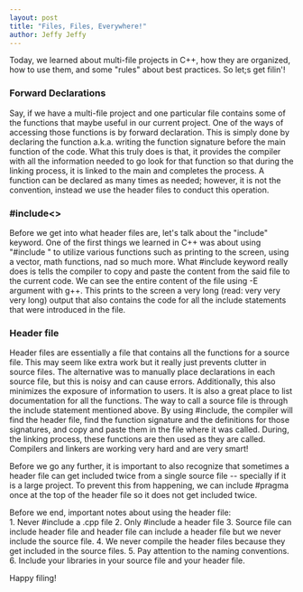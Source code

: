 ```yaml
---
layout: post
title: "Files, Files, Everywhere!"
author: Jeffy Jeffy
---
```


Today, we learned about multi-file projects in C++, how they are organized, how to use them, and some "rules" about best practices. So let;s get filin'! 


### Forward Declarations

Say, if we have a multi-file project and one particular file contains some of the functions that maybe useful in our current project. One of the ways of accessing those functions is by forward declaration. This is simply done by declaring the function a.k.a. writing the function signature before the main function of the code. What this truly does is that, it provides the compiler with all the information needed to go look for that function so that during the linking process, it is linked to the main and completes the process. A function can be declared as many times as needed; however, it is not the convention, instead we use the header files to conduct this operation. 

### #include<>

Before we get into what header files are, let's talk about the "include" keyword. One of the first things we learned in C++ was about using "#include <module>" to utilize various functions such as printing to the screen, using a vector, math functions, nad so much more. What #include keyword really does is tells the compiler to copy and paste the content from the said file to the current code. We can see the entire content of the file using -E argument with g++. This prints to the screen a very long (read: very very very long) output that also contains the code for all the include statements that were introduced in the file. 

### Header file 

Header files are essentially a file that contains all the functions for a source file. This may seem like extra work but it really just prevents clutter in source files. The alternative was to manually place declarations in each source file, but this is noisy and can cause errors. Additionally, this also minimizes the exposure of information to users. It is also a great place to list documentation for all the functions. The way to call a source file is through the include statement mentioned above. By using #include<headerfilename>, the compiler will find the header file, find the function signature and the definitions for those signatures, and copy and paste them in the file where it was called. During, the linking process, these functions are then used as they are called. Compilers and linkers are working very hard and are very smart! 

Before we go any further, it is important to also recognize that sometimes a header file can get included twice from a single source file -- specially if it is a large project. To prevent this from happening, we can include #pragma once at the top of the header file so it does not get included twice. 

Before we end, important notes about using the header file:  
    1. Never #include a .cpp file 
    2. Only #include a header file 
    3. Source file can include header file and header file can include a header file but we never include the source file. 
    4. We never compile the header files because they get included in the source files. 
    5. Pay attention to the naming conventions. 
    6. Include your libraries in your source file and your header file.

Happy filing! 